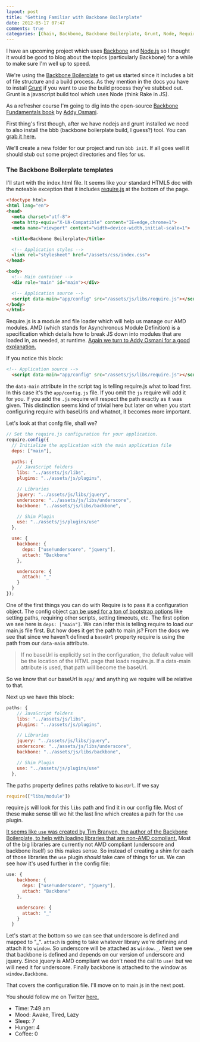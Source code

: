 ```yaml
---
layout: post
title: "Getting Familiar with Backbone Boilerplate"
date: 2012-05-17 07:47
comments: true
categories: [Chain, Backbone, Backbone Boilerplate, Grunt, Node, Require.js]
---
```


I have an upcoming project which uses [Backbone](http://documentcloud.github.com/backbone/) and [Node.js](http://nodejs.org/) so I thought it would be good to blog about the topics (particularly Backbone) for a while to make sure I'm well up to speed.

<!--more-->

We're using the [Backbone Boilerplate](https://github.com/tbranyen/backbone-boilerplate) to get us started since it includes a bit of file structure and a build process. As they mention in the docs you have to install [Grunt](https://github.com/cowboy/grunt) if you want to use the build process they've stubbed out. Grunt is a javascript build tool which uses Node (think Rake in JS).

As a refresher course I'm going to dig into the open-source [Backbone Fundamentals book](http://addyosmani.github.com/backbone-fundamentals/) by [Addy Osmani](http://addyosmani.github.com/backbone-fundamentals/).

First thing's first though, after we have nodejs and grunt installed we need to also install the bbb (backbone boilerplate build, I guess?) tool. You can [grab it here.](https://github.com/backbone-boilerplate/grunt-bbb)

We'll create a new folder for our project and run `bbb init`. If all goes well it should stub out some project directories and files for us.

### The Backbone Boilerplate templates

I'll start with the index.html file. It seems like your standard HTML5 doc with the noteable exception that it includes [require.js](http://requirejs.org/) at the bottom of the page. 

```html
<!doctype html>
<html lang="en">
<head>
  <meta charset="utf-8">
  <meta http-equiv="X-UA-Compatible" content="IE=edge,chrome=1">
  <meta name="viewport" content="width=device-width,initial-scale=1">

  <title>Backbone Boilerplate</title>

  <!-- Application styles -->
  <link rel="stylesheet" href="/assets/css/index.css">
</head>

<body>
  <!-- Main container -->
  <div role="main" id="main"></div>

  <!-- Application source -->
  <script data-main="app/config" src="/assets/js/libs/require.js"></script>
</body>
</html>
```
Require.js is a module and file loader which will help us manage our AMD modules. AMD (which stands for Asynchronous Module Definition) is a specification which details how to break JS down into modules that are loaded in, as needed, at runtime. [Again we turn to Addy Osmani for a good explanation.](http://addyosmani.com/writing-modular-js/)

If you notice this block:
```html
<!-- Application source -->
  <script data-main="app/config" src="/assets/js/libs/require.js"></script>
```
the `data-main` attribute in the script tag is telling require.js what to load first. In this case it's the `app/config.js` file. If you omit the `js` require will add it for you. If you add the `.js` require will respect the path exactly as it was given. This distinction seems kind of trivial here but later on when you start configuring require with baseUrls and whatnot, it becomes more important.  

Let's look at that confg file, shall we?

```javascript app/config.js
// Set the require.js configuration for your application.
require.config({
  // Initialize the application with the main application file
  deps: ["main"],

  paths: {
    // JavaScript folders
    libs: "../assets/js/libs",
    plugins: "../assets/js/plugins",

    // Libraries
    jquery: "../assets/js/libs/jquery",
    underscore: "../assets/js/libs/underscore",
    backbone: "../assets/js/libs/backbone",

    // Shim Plugin
    use: "../assets/js/plugins/use"
  },

  use: {
    backbone: {
      deps: ["use!underscore", "jquery"],
      attach: "Backbone"
    },

    underscore: {
      attach: "_"
    }
  }
});
```

One of the first things you can do with Require is to pass it a configuration object. The config object [can be used for a ton of bootstrap options](http://requirejs.org/docs/api.html#config) like setting paths, requiring other scripts, setting timeouts, etc. The first option we see here is `deps: ["main"]`. We can infer this is telling require to load our main.js file first. But how does it get the path to main.js? From the docs we see that since we haven't defined a `baseUrl` property require is using the path from our `data-main` attribute.

>If no baseUrl is explicitly set in the configuration, the default value will be the location of the HTML page that loads require.js. If a data-main attribute is used, that path will become the baseUrl.

So we know that our baseUrl is `app/` and anything we require will be relative to that.

Next up we have this block:

```js
paths: {
    // JavaScript folders
    libs: "../assets/js/libs",
    plugins: "../assets/js/plugins",

    // Libraries
    jquery: "../assets/js/libs/jquery",
    underscore: "../assets/js/libs/underscore",
    backbone: "../assets/js/libs/backbone",

    // Shim Plugin
    use: "../assets/js/plugins/use"
  },
```

The paths property defines paths relative to `baseUrl`. If we say
```js
require(["libs/module"])
```
require.js will look for this `libs` path and find it in our config file. Most of these make sense till we hit the last line which creates a path for the `use` plugin.

[It seems like `use` was created by Tim Branyen, the author of the Backbone Boilerplate, to help with loading libraries that are non-AMD compliant.](http://tbranyen.com/post/amdrequirejs-shim-plugin-for-loading-incompatible-javascript) Most of the big libraries are currently not AMD compliant (underscore and backbone itself) so this makes sense. So instead of creating a shim for each of those libraries the `use` plugin *should* take care of things for us. We can see how it's used further in the config file:

```js
use: {
    backbone: {
      deps: ["use!underscore", "jquery"],
      attach: "Backbone"
    },

    underscore: {
      attach: "_"
    }
  }
```

Let's start at the bottom so we can see that underscore is defined and mapped to "_". `attach` is going to take whatever library we're defining and attach it to `window`. So underscore will be attached as `window._`. Next we see that backbone is defined and depends on our version of underscore and jquery. Since jquery is AMD compliant we don't need the call to `use!` but we will need it for underscore. Finally backbone is attached to the window as `window.Backbone`. 

That covers the configuration file. I'll move on to main.js in the next post.

You should follow me on Twitter [here.](http://twitter.com/rob_dodson)

- Time: 7:49 am
- Mood: Awake, Tired, Lazy
- Sleep: 7
- Hunger: 4
- Coffee: 0